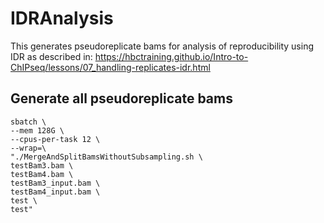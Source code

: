 # IDRAnalysis

This generates pseudoreplicate bams for analysis of reproducibility using IDR as described in:
https://hbctraining.github.io/Intro-to-ChIPseq/lessons/07_handling-replicates-idr.html

## Generate all pseudoreplicate bams
```
sbatch \
--mem 128G \
--cpus-per-task 12 \
--wrap=\
"./MergeAndSplitBamsWithoutSubsampling.sh \
testBam3.bam \
testBam4.bam \
testBam3_input.bam \
testBam4_input.bam \
test \
test"
```
